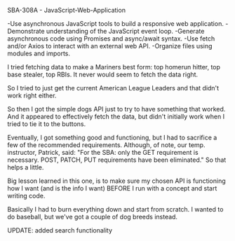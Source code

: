 SBA-308A - JavaScript-Web-Application

-Use asynchronous JavaScript tools to build a responsive web application.
-Demonstrate understanding of the JavaScript event loop.
-Generate asynchronous code using Promises and async/await syntax.
-Use fetch and/or Axios to interact with an external web API.
-Organize files using modules and imports.

I tried fetching data to make a Mariners best form: top homerun hitter, top base stealer, top RBIs.
It never would seem to fetch the data right.

So I tried to just get the current American League Leaders and that didn't work right either.

So then I got the simple dogs API just to try to have something that worked. And it appeared to effectively fetch the data, but didn't initially work when I tried to tie it to the buttons.

Eventually, I got something good and functioning, but I had to sacrifice a few of the recommended requirements. Although, of note, our temp. instructor, Patrick, said: "For the SBA: only the GET requirement is necessary. POST, PATCH, PUT requirements have been eliminated."  So that helps a little.


Big lesson learned in this one, is to make sure my chosen API is functioning how I want (and is the info I want) BEFORE I run with a concept and start writing code.

Basically I had to burn everything down and start from scratch.  I wanted to do baseball, but we've got a couple of dog breeds instead.

UPDATE: added search functionality






